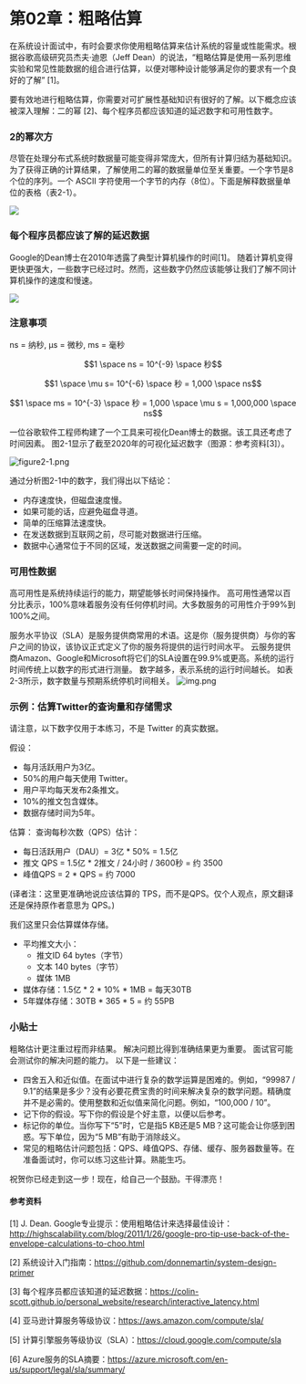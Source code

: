 # 第02章：粗略估算



在系统设计面试中，有时会要求你使用粗略估算来估计系统的容量或性能需求。根据谷歌高级研究员杰夫·迪恩（Jeff Dean）的说法，“粗略估算是使用一系列思维实验和常见性能数据的组合进行估算，以便对哪种设计能够满足你的要求有一个良好的了解” \[1]。

要有效地进行粗略估算，你需要对可扩展性基础知识有很好的了解。以下概念应该被深入理解：二的幂 \[2]、每个程序员都应该知道的延迟数字和可用性数字。

### 2的幂次方

尽管在处理分布式系统时数据量可能变得非常庞大，但所有计算归结为基础知识。为了获得正确的计算结果，了解使用二的幂的数据量单位至关重要。一个字节是8个位的序列。一个 ASCII 字符使用一个字节的内存（8位）。下面是解释数据量单位的表格（表2-1）。

![](images/chapter2/table2-1.png)

### 每个程序员都应该了解的延迟数据

Google的Dean博士在2010年透露了典型计算机操作的时间\[1]。 随着计算机变得更快更强大，一些数字已经过时。然而，这些数字仍然应该能够让我们了解不同计算机操作的速度和慢速。

![](images/chapter2/table2-2.png)

### 注意事项

ns = 纳秒, μs = 微秒, ms = 毫秒

$$1 \space ns = 10^{-9} \space 秒$$

$$1 \space \mu s= 10^{-6} \space 秒 = 1,000 \space ns$$

$$1 \space ms = 10^{-3} \space 秒 = 1,000 \space \mu s = 1,000,000 \space ns$$

一位谷歌软件工程师构建了一个工具来可视化Dean博士的数据。该工具还考虑了时间因素。 图2-1显示了截至2020年的可视化延迟数字（图源：参考资料\[3]）。

![figure2-1.png](images/chapter2/figure2-1.png)

通过分析图2-1中的数字，我们得出以下结论：

* 内存速度快，但磁盘速度慢。
* 如果可能的话，应避免磁盘寻道。
* 简单的压缩算法速度快。
* 在发送数据到互联网之前，尽可能对数据进行压缩。
* 数据中心通常位于不同的区域，发送数据之间需要一定的时间。

### 可用性数据

高可用性是系统持续运行的能力，期望能够长时间保持操作。 高可用性通常以百分比表示，100%意味着服务没有任何停机时间。大多数服务的可用性介于99%到100%之间。

服务水平协议（SLA）是服务提供商常用的术语。这是你（服务提供商）与你的客户之间的协议，该协议正式定义了你的服务将提供的运行时间水平。 云服务提供商Amazon、Google和Microsoft将它们的SLA设置在99.9%或更高。系统的运行时间传统上以数字的形式进行测量。 数字越多，表示系统的运行时间越长。 如表2-3所示，数字数量与预期系统停机时间相关。 ![img.png](images/chapter2/table2-3.png)

### 示例：估算Twitter的查询量和存储需求

请注意，以下数字仅用于本练习，不是 Twitter 的真实数据。

假设：

* 每月活跃用户为3亿。
* 50%的用户每天使用 Twitter。
* 用户平均每天发布2条推文。
* 10%的推文包含媒体。
* 数据存储时间为5年。

估算： 查询每秒次数（QPS）估计：

* 每日活跃用户（DAU）= 3亿 \* 50% = 1.5亿
* 推文 QPS = 1.5亿 \* 2推文 / 24小时 / 3600秒 = 约 3500
* 峰值QPS = 2 \* QPS = 约 7000

(译者注：这里更准确地说应该估算的 TPS，而不是QPS。仅个人观点，原文翻译还是保持原作者意思为 QPS。)

我们这里只会估算媒体存储。

* 平均推文大小：
  * 推文ID 64 bytes（字节）
  * 文本 140 bytes（字节）
  * 媒体 1MB
* 媒体存储：1.5亿 \* 2 \* 10% \* 1MB = 每天30TB
* 5年媒体存储：30TB \* 365 \* 5 = 约 55PB

### 小贴士

粗略估计更注重过程而非结果。 解决问题比得到准确结果更为重要。 面试官可能会测试你的解决问题的能力。 以下是一些建议：

* 四舍五入和近似值。在面试中进行复杂的数学运算是困难的。例如，“99987 / 9.1”的结果是多少？没有必要花费宝贵的时间来解决复杂的数学问题。精确度并不是必需的。使用整数和近似值来简化问题。例如，“100,000 / 10”。
* 记下你的假设。写下你的假设是个好主意，以便以后参考。
* 标记你的单位。当你写下“5”时，它是指5 KB还是5 MB？这可能会让你感到困惑。写下单位，因为“5 MB”有助于消除歧义。
* 常见的粗略估计问题包括：QPS、峰值QPS、存储、缓存、服务器数量等。在准备面试时，你可以练习这些计算。熟能生巧。

祝贺你已经走到这一步！现在，给自己一个鼓励。干得漂亮！

#### 参考资料

\[1] J. Dean. Google专业提示：使用粗略估计来选择最佳设计： <http://highscalability.com/blog/2011/1/26/google-pro-tip-use-back-of-the-envelope-calculations-to-choo.html>

\[2] 系统设计入门指南：<https://github.com/donnemartin/system-design-primer>

\[3] 每个程序员都应该知道的延迟数据：<https://colin-scott.github.io/personal_website/research/interactive_latency.html>

\[4] 亚马逊计算服务等级协议：<https://aws.amazon.com/compute/sla/>

\[5] 计算引擎服务等级协议（SLA）：<https://cloud.google.com/compute/sla>

\[6] Azure服务的SLA摘要：<https://azure.microsoft.com/en-us/support/legal/sla/summary/>
